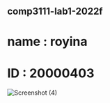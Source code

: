 ## comp3111-lab1-2022f
# name : royina
# ID : 20000403
![Screenshot (4)](https://user-images.githubusercontent.com/113833082/190904533-00b48938-b1b7-4897-86b9-459407ce4d71.png)

